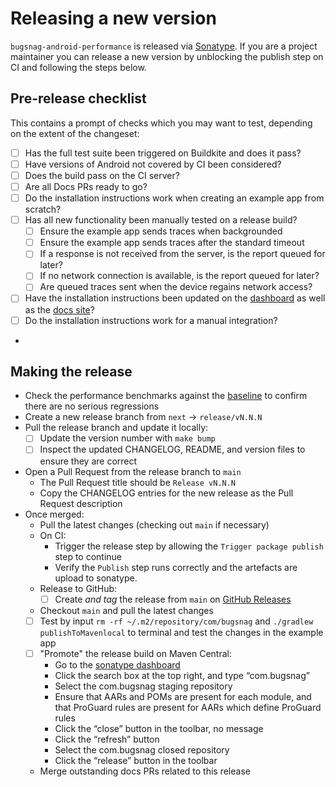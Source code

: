 # Releasing a new version

`bugsnag-android-performance` is released via [Sonatype](https://central.sonatype.com/). If you are a project maintainer you can release a new version by unblocking the publish step on CI and following the steps below.

## Pre-release checklist

This contains a prompt of checks which you may want to test, depending on the extent of the changeset:

- [ ] Has the full test suite been triggered on Buildkite and does it pass?
- [ ] Have versions of Android not covered by CI been considered?
- [ ] Does the build pass on the CI server?
- [ ] Are all Docs PRs ready to go?
- [ ] Do the installation instructions work when creating an example app from scratch?
- [ ] Has all new functionality been manually tested on a release build?
    - [ ] Ensure the example app sends traces when backgrounded
    - [ ] Ensure the example app sends traces after the standard timeout
    - [ ] If a response is not received from the server, is the report queued for later?
    - [ ] If no network connection is available, is the report queued for later?
    - [ ] Are queued traces sent when the device regains network access?
- [ ] Have the installation instructions been updated on the [dashboard](https://github.com/bugsnag/dashboard-js/tree/master/js/dashboard/components/integration_instructions) as well as the [docs site](https://github.com/bugsnag/docs.bugsnag.com)?
- [ ] Do the installation instructions work for a manual integration?
- 
## Making the release

- Check the performance benchmarks against the [baseline](BENCHMARKS.md) to confirm there are no serious regressions
- Create a new release branch from `next` -> `release/vN.N.N`
- Pull the release branch and update it locally:
    - [ ] Update the version number with `make bump`
    - [ ] Inspect the updated CHANGELOG, README, and version files to ensure they are correct
- Open a Pull Request from the release branch to `main`
  - The Pull Request title should be `Release vN.N.N`
  - Copy the CHANGELOG entries for the new release as the Pull Request description
- Once merged:
    - Pull the latest changes (checking out `main` if necessary)
    - On CI:
        - Trigger the release step by allowing the `Trigger package publish` step to continue
        - Verify the `Publish` step runs correctly and the artefacts are upload to sonatype.
    - Release to GitHub:
        - [ ] Create *and tag* the release from `main` on [GitHub Releases](https://github.com/bugsnag/bugsnag-android-performance/releases)
    - Checkout `main` and pull the latest changes
    - [ ] Test by input `rm -rf ~/.m2/repository/com/bugsnag` and `./gradlew publishToMavenlocal` to terminal and test the changes in the example app
    - [ ] "Promote" the release build on Maven Central:
        - Go to the [sonatype dashboard](https://central.sonatype.com/publishing/deployments)
        - Click the search box at the top right, and type “com.bugsnag”
        - Select the com.bugsnag staging repository
        - Ensure that AARs and POMs are present for each module, and that ProGuard rules are present for AARs which define ProGuard rules
        - Click the “close” button in the toolbar, no message
        - Click the “refresh” button
        - Select the com.bugsnag closed repository
        - Click the “release” button in the toolbar
    - Merge outstanding docs PRs related to this release

